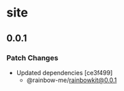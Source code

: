 # site

## 0.0.1
### Patch Changes

- Updated dependencies [ce3f499]
  - @rainbow-me/rainbowkit@0.0.1
